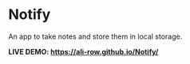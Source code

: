 # Notify          
An app to take notes and store them in local storage.

**LIVE DEMO: https://ali-row.github.io/Notify/**
  
  
   
 
   
